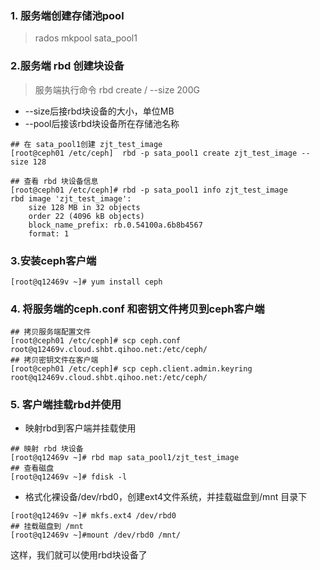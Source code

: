 ### 1. 服务端创建存储池pool
> rados mkpool sata_pool1

### 2.服务端 rbd 创建块设备
  > 服务端执行命令 rbd create <pool-name>/<image-name> --size 200G
  - --size后接rbd块设备的大小，单位MB
  - --pool后接该rbd块设备所在存储池名称
~~~
## 在 sata_pool1创建 zjt_test_image
[root@ceph01 /etc/ceph]  rbd -p sata_pool1 create zjt_test_image --size 128

## 查看 rbd 块设备信息
[root@ceph01 /etc/ceph]# rbd -p sata_pool1 info zjt_test_image
rbd image 'zjt_test_image':
	size 128 MB in 32 objects
	order 22 (4096 kB objects)
	block_name_prefix: rb.0.54100a.6b8b4567
	format: 1

~~~
### 3.安装ceph客户端
~~~
[root@q12469v ~]# yum install ceph
~~~

### 4. 将服务端的ceph.conf 和密钥文件拷贝到ceph客户端

~~~
## 拷贝服务端配置文件
[root@ceph01 /etc/ceph]# scp ceph.conf root@q12469v.cloud.shbt.qihoo.net:/etc/ceph/
## 拷贝密钥文件在客户端
[root@ceph01 /etc/ceph]# scp ceph.client.admin.keyring root@q12469v.cloud.shbt.qihoo.net:/etc/ceph/
~~~

### 5. 客户端挂载rbd并使用
- 映射rbd到客户端并挂载使用
~~~
## 映射 rbd 块设备
[root@q12469v ~]# rbd map sata_pool1/zjt_test_image
## 查看磁盘
[root@q12469v ~]# fdisk -l
~~~
- 格式化裸设备/dev/rbd0，创建ext4文件系统，并挂载磁盘到/mnt 目录下
~~~
[root@q12469v ~]# mkfs.ext4 /dev/rbd0
## 挂载磁盘到 /mnt 
[root@q12469v ~]#mount /dev/rbd0 /mnt/
~~~
这样，我们就可以使用rbd块设备了

